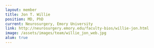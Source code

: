 ```yaml
---
layout: member
title: Jon T. Willie
position: MD, PhD
current: Neurosurgery, Emory University
link: http://neurosurgery.emory.edu/faculty-bios/willie-jon.html
image: /assets/images/team/willie_jon_web.jpg
alum: true
---
```

